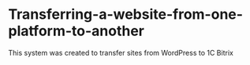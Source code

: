 # Transferring-a-website-from-one-platform-to-another
This system was created to transfer sites from WordPress to 1C Bitrix
